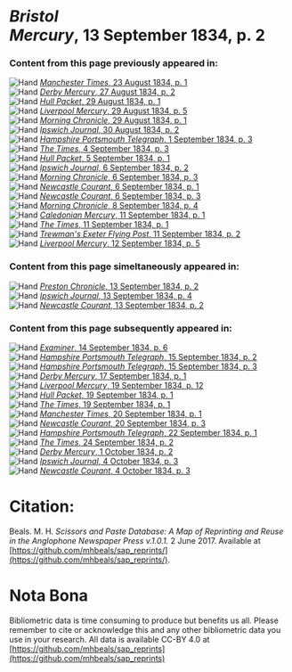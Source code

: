 # *Bristol Mercury*, 13 September 1834, p. 2  
  
### Content from this page previously appeared in:  
![Hand](http://scissorsandpaste.net/wp-content/uploads/2017/06/smallhandpointer.png) [*Manchester Times*, 23 August 1834, p. 1](https://mhbeals.github.io/sap_html/Manchester-Times/Manchester-Times-23-August-1834-p-1)  
![Hand](http://scissorsandpaste.net/wp-content/uploads/2017/06/smallhandpointer.png) [*Derby Mercury*, 27 August 1834, p. 2](https://mhbeals.github.io/sap_html/Derby-Mercury/Derby-Mercury-27-August-1834-p-2)  
![Hand](http://scissorsandpaste.net/wp-content/uploads/2017/06/smallhandpointer.png) [*Hull Packet*, 29 August 1834, p. 1](https://mhbeals.github.io/sap_html/Hull-Packet/Hull-Packet-29-August-1834-p-1)  
![Hand](http://scissorsandpaste.net/wp-content/uploads/2017/06/smallhandpointer.png) [*Liverpool Mercury*, 29 August 1834, p. 5](https://mhbeals.github.io/sap_html/Liverpool-Mercury/Liverpool-Mercury-29-August-1834-p-5)  
![Hand](http://scissorsandpaste.net/wp-content/uploads/2017/06/smallhandpointer.png) [*Morning Chronicle*, 29 August 1834, p. 1](https://mhbeals.github.io/sap_html/Morning-Chronicle/Morning-Chronicle-29-August-1834-p-1)  
![Hand](http://scissorsandpaste.net/wp-content/uploads/2017/06/smallhandpointer.png) [*Ipswich Journal*, 30 August 1834, p. 2](https://mhbeals.github.io/sap_html/Ipswich-Journal/Ipswich-Journal-30-August-1834-p-2)  
![Hand](http://scissorsandpaste.net/wp-content/uploads/2017/06/smallhandpointer.png) [*Hampshire Portsmouth Telegraph*, 1 September 1834, p. 3](https://mhbeals.github.io/sap_html/Hampshire-Portsmouth-Telegraph/Hampshire-Portsmouth-Telegraph-1-September-1834-p-3)  
![Hand](http://scissorsandpaste.net/wp-content/uploads/2017/06/smallhandpointer.png) [*The Times*, 4 September 1834, p. 3](https://mhbeals.github.io/sap_html/The-Times/The-Times-4-September-1834-p-3)  
![Hand](http://scissorsandpaste.net/wp-content/uploads/2017/06/smallhandpointer.png) [*Hull Packet*, 5 September 1834, p. 1](https://mhbeals.github.io/sap_html/Hull-Packet/Hull-Packet-5-September-1834-p-1)  
![Hand](http://scissorsandpaste.net/wp-content/uploads/2017/06/smallhandpointer.png) [*Ipswich Journal*, 6 September 1834, p. 2](https://mhbeals.github.io/sap_html/Ipswich-Journal/Ipswich-Journal-6-September-1834-p-2)  
![Hand](http://scissorsandpaste.net/wp-content/uploads/2017/06/smallhandpointer.png) [*Morning Chronicle*, 6 September 1834, p. 3](https://mhbeals.github.io/sap_html/Morning-Chronicle/Morning-Chronicle-6-September-1834-p-3)  
![Hand](http://scissorsandpaste.net/wp-content/uploads/2017/06/smallhandpointer.png) [*Newcastle Courant*, 6 September 1834, p. 1](https://mhbeals.github.io/sap_html/Newcastle-Courant/Newcastle-Courant-6-September-1834-p-1)  
![Hand](http://scissorsandpaste.net/wp-content/uploads/2017/06/smallhandpointer.png) [*Newcastle Courant*, 6 September 1834, p. 3](https://mhbeals.github.io/sap_html/Newcastle-Courant/Newcastle-Courant-6-September-1834-p-3)  
![Hand](http://scissorsandpaste.net/wp-content/uploads/2017/06/smallhandpointer.png) [*Morning Chronicle*, 8 September 1834, p. 4](https://mhbeals.github.io/sap_html/Morning-Chronicle/Morning-Chronicle-8-September-1834-p-4)  
![Hand](http://scissorsandpaste.net/wp-content/uploads/2017/06/smallhandpointer.png) [*Caledonian Mercury*, 11 September 1834, p. 1](https://mhbeals.github.io/sap_html/Caledonian-Mercury/Caledonian-Mercury-11-September-1834-p-1)  
![Hand](http://scissorsandpaste.net/wp-content/uploads/2017/06/smallhandpointer.png) [*The Times*, 11 September 1834, p. 1](https://mhbeals.github.io/sap_html/The-Times/The-Times-11-September-1834-p-1)  
![Hand](http://scissorsandpaste.net/wp-content/uploads/2017/06/smallhandpointer.png) [*Trewman's Exeter Flying Post*, 11 September 1834, p. 2](https://mhbeals.github.io/sap_html/Trewman's-Exeter-Flying-Post/Trewman's-Exeter-Flying-Post-11-September-1834-p-2)  
![Hand](http://scissorsandpaste.net/wp-content/uploads/2017/06/smallhandpointer.png) [*Liverpool Mercury*, 12 September 1834, p. 5](https://mhbeals.github.io/sap_html/Liverpool-Mercury/Liverpool-Mercury-12-September-1834-p-5)  
  
### Content from this page simeltaneously appeared in:  
![Hand](http://scissorsandpaste.net/wp-content/uploads/2017/06/smallhandpointer.png) [*Preston Chronicle*, 13 September 1834, p. 2](https://mhbeals.github.io/sap_html/Preston-Chronicle/Preston-Chronicle-13-September-1834-p-2)  
![Hand](http://scissorsandpaste.net/wp-content/uploads/2017/06/smallhandpointer.png) [*Ipswich Journal*, 13 September 1834, p. 4](https://mhbeals.github.io/sap_html/Ipswich-Journal/Ipswich-Journal-13-September-1834-p-4)  
![Hand](http://scissorsandpaste.net/wp-content/uploads/2017/06/smallhandpointer.png) [*Newcastle Courant*, 13 September 1834, p. 2](https://mhbeals.github.io/sap_html/Newcastle-Courant/Newcastle-Courant-13-September-1834-p-2)  
  
### Content from this page subsequently appeared in:  
![Hand](http://scissorsandpaste.net/wp-content/uploads/2017/06/smallhandpointer.png) [*Examiner*, 14 September 1834, p. 6](https://mhbeals.github.io/sap_html/Examiner/Examiner-14-September-1834-p-6)  
![Hand](http://scissorsandpaste.net/wp-content/uploads/2017/06/smallhandpointer.png) [*Hampshire Portsmouth Telegraph*, 15 September 1834, p. 2](https://mhbeals.github.io/sap_html/Hampshire-Portsmouth-Telegraph/Hampshire-Portsmouth-Telegraph-15-September-1834-p-2)  
![Hand](http://scissorsandpaste.net/wp-content/uploads/2017/06/smallhandpointer.png) [*Hampshire Portsmouth Telegraph*, 15 September 1834, p. 3](https://mhbeals.github.io/sap_html/Hampshire-Portsmouth-Telegraph/Hampshire-Portsmouth-Telegraph-15-September-1834-p-3)  
![Hand](http://scissorsandpaste.net/wp-content/uploads/2017/06/smallhandpointer.png) [*Derby Mercury*, 17 September 1834, p. 1](https://mhbeals.github.io/sap_html/Derby-Mercury/Derby-Mercury-17-September-1834-p-1)  
![Hand](http://scissorsandpaste.net/wp-content/uploads/2017/06/smallhandpointer.png) [*Liverpool Mercury*, 19 September 1834, p. 12](https://mhbeals.github.io/sap_html/Liverpool-Mercury/Liverpool-Mercury-19-September-1834-p-12)  
![Hand](http://scissorsandpaste.net/wp-content/uploads/2017/06/smallhandpointer.png) [*Hull Packet*, 19 September 1834, p. 1](https://mhbeals.github.io/sap_html/Hull-Packet/Hull-Packet-19-September-1834-p-1)  
![Hand](http://scissorsandpaste.net/wp-content/uploads/2017/06/smallhandpointer.png) [*The Times*, 19 September 1834, p. 1](https://mhbeals.github.io/sap_html/The-Times/The-Times-19-September-1834-p-1)  
![Hand](http://scissorsandpaste.net/wp-content/uploads/2017/06/smallhandpointer.png) [*Manchester Times*, 20 September 1834, p. 1](https://mhbeals.github.io/sap_html/Manchester-Times/Manchester-Times-20-September-1834-p-1)  
![Hand](http://scissorsandpaste.net/wp-content/uploads/2017/06/smallhandpointer.png) [*Newcastle Courant*, 20 September 1834, p. 3](https://mhbeals.github.io/sap_html/Newcastle-Courant/Newcastle-Courant-20-September-1834-p-3)  
![Hand](http://scissorsandpaste.net/wp-content/uploads/2017/06/smallhandpointer.png) [*Hampshire Portsmouth Telegraph*, 22 September 1834, p. 1](https://mhbeals.github.io/sap_html/Hampshire-Portsmouth-Telegraph/Hampshire-Portsmouth-Telegraph-22-September-1834-p-1)  
![Hand](http://scissorsandpaste.net/wp-content/uploads/2017/06/smallhandpointer.png) [*The Times*, 24 September 1834, p. 2](https://mhbeals.github.io/sap_html/The-Times/The-Times-24-September-1834-p-2)  
![Hand](http://scissorsandpaste.net/wp-content/uploads/2017/06/smallhandpointer.png) [*Derby Mercury*, 1 October 1834, p. 2](https://mhbeals.github.io/sap_html/Derby-Mercury/Derby-Mercury-1-October-1834-p-2)  
![Hand](http://scissorsandpaste.net/wp-content/uploads/2017/06/smallhandpointer.png) [*Ipswich Journal*, 4 October 1834, p. 3](https://mhbeals.github.io/sap_html/Ipswich-Journal/Ipswich-Journal-4-October-1834-p-3)  
![Hand](http://scissorsandpaste.net/wp-content/uploads/2017/06/smallhandpointer.png) [*Newcastle Courant*, 4 October 1834, p. 3](https://mhbeals.github.io/sap_html/Newcastle-Courant/Newcastle-Courant-4-October-1834-p-3)  


# Citation: 

Beals. M. H. *Scissors and Paste Database: A Map of Reprinting and Reuse in the Anglophone Newspaper Press v.1.0.1.* 2 June 2017. Available at [https://github.com/mhbeals/sap_reprints/](https://github.com/mhbeals/sap_reprints/). 

# Nota Bona

Bibliometric data is time consuming to produce but benefits us all. Please remember to cite or acknowledge this and any other bibliometric data you use in your research. All data is available CC-BY 4.0 at [https://github.com/mhbeals/sap_reprints](https://github.com/mhbeals/sap_reprints)